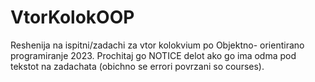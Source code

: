 # VtorKolokOOP
Reshenija na ispitni/zadachi za vtor kolokvium po Objektno- orientirano programiranje 2023.
Prochitaj go NOTICE delot ako go ima odma pod tekstot na zadachata (obichno se errori povrzani so courses).
